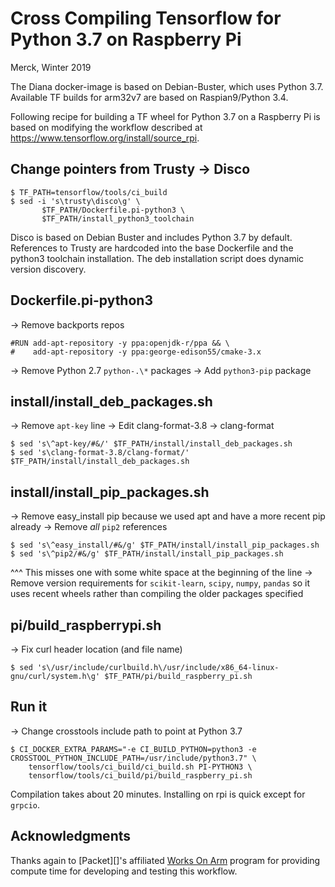 # Cross Compiling Tensorflow for Python 3.7 on Raspberry Pi

Merck, Winter 2019

The Diana docker-image is based on Debian-Buster, which uses Python 3.7.  Available TF builds for arm32v7 are based on Raspian9/Python 3.4.
 
Following recipe for building a TF wheel for Python 3.7 on a Raspberry Pi is based on modifying the workflow described at <https://www.tensorflow.org/install/source_rpi>.

## Change pointers from Trusty -> Disco 
```
$ TF_PATH=tensorflow/tools/ci_build
$ sed -i 's\trusty\disco\g' \
       $TF_PATH/Dockerfile.pi-python3 \
       $TF_PATH/install_python3_toolchain
```
Disco is based on Debian Buster and includes Python 3.7 by default.  References to Trusty are hardcoded into the base Dockerfile and the python3 toolchain installation.  The deb installation script does dynamic version discovery.

## Dockerfile.pi-python3
-> Remove backports repos
```
#RUN add-apt-repository -y ppa:openjdk-r/ppa && \
#    add-apt-repository -y ppa:george-edison55/cmake-3.x
```
-> Remove Python 2.7 `python-.\*` packages
-> Add `python3-pip` package 

## install/install_deb_packages.sh
-> Remove `apt-key` line
-> Edit clang-format-3.8 -> clang-format
```
$ sed 's\^apt-key/#&/' $TF_PATH/install/install_deb_packages.sh
$ sed 's\clang-format-3.8/clang-format/' $TF_PATH/install/install_deb_packages.sh
```

## install/install_pip_packages.sh
-> Remove easy_install pip because we used apt and have a more recent pip already
-> Remove _all_ `pip2` references
```
$ sed 's\^easy_install/#&/g' $TF_PATH/install/install_pip_packages.sh
$ sed 's\^pip2/#&/g' $TF_PATH/install/install_pip_packages.sh
```
^^^ This misses one with some white space at the beginning of the line
-> Remove version requirements for `scikit-learn`, `scipy`, `numpy`, `pandas` so it uses recent wheels rather than compiling the older packages specified


## pi/build_raspberrypi.sh
-> Fix curl header location (and file name)
```
$ sed 's\/usr/include/curlbuild.h\/usr/include/x86_64-linux-gnu/curl/system.h\g' $TF_PATH/pi/build_raspberry_pi.sh
```

## Run it
-> Change crosstools include path to point at Python 3.7
```
$ CI_DOCKER_EXTRA_PARAMS="-e CI_BUILD_PYTHON=python3 -e CROSSTOOL_PYTHON_INCLUDE_PATH=/usr/include/python3.7" \
    tensorflow/tools/ci_build/ci_build.sh PI-PYTHON3 \
    tensorflow/tools/ci_build/pi/build_raspberry_pi.sh
```

Compilation takes about 20 minutes.  Installing on rpi is quick except for `grpcio`.


## Acknowledgments

Thanks again to [Packet][]'s affiliated [Works On Arm][] program for providing compute time for developing and testing this workflow.

[Packet.net]: https://packet.net
[Works On Arm]: https://www.worksonarm.com


